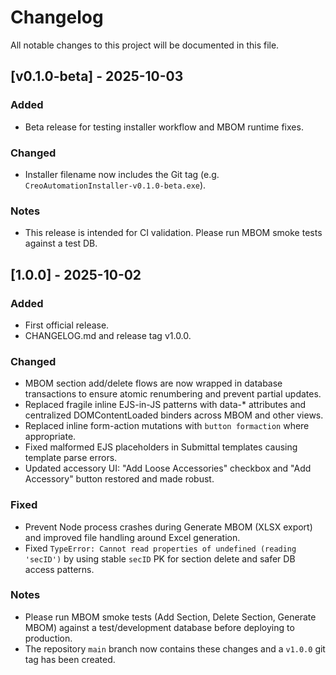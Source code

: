 # Changelog

All notable changes to this project will be documented in this file.

## [v0.1.0-beta] - 2025-10-03
### Added
- Beta release for testing installer workflow and MBOM runtime fixes.

### Changed
- Installer filename now includes the Git tag (e.g. `CreoAutomationInstaller-v0.1.0-beta.exe`).

### Notes
- This release is intended for CI validation. Please run MBOM smoke tests against a test DB.

## [1.0.0] - 2025-10-02
### Added
- First official release.
- CHANGELOG.md and release tag v1.0.0.

### Changed
- MBOM section add/delete flows are now wrapped in database transactions to ensure atomic renumbering and prevent partial updates.
- Replaced fragile inline EJS-in-JS patterns with data-* attributes and centralized DOMContentLoaded binders across MBOM and other views.
- Replaced inline form-action mutations with `button formaction` where appropriate.
- Fixed malformed EJS placeholders in Submittal templates causing template parse errors.
- Updated accessory UI: "Add Loose Accessories" checkbox and "Add Accessory" button restored and made robust.

### Fixed
- Prevent Node process crashes during Generate MBOM (XLSX export) and improved file handling around Excel generation.
- Fixed `TypeError: Cannot read properties of undefined (reading 'secID')` by using stable `secID` PK for section delete and safer DB access patterns.

### Notes
- Please run MBOM smoke tests (Add Section, Delete Section, Generate MBOM) against a test/development database before deploying to production.
- The repository `main` branch now contains these changes and a `v1.0.0` git tag has been created.

